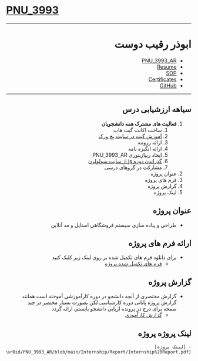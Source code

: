 # [PNU_3993](https://github.com/AliRazavi-edu/PNU_3991#TOC)

<div dir="rtl">
  
---------

# ابوذر رقیب دوست
- [PNU_3993_AR](https://github.com/JAbozarOid/PNU_3993_AR)
- [Resume](https://jabozaroid.github.io/) 
- [SOP](https://jabozaroid.github.io/sop)
- [Certificates](https://jabozaroid.github.io/certificates/certificates.pdf)
- [GitHub](https://github.com/JAbozarOid)

---------

  <a name="Evaluation"></a>
## سیاهه ارزشیابی درس
1. **فعالیت های مشترک همه دانشجویان**
    1. ساخت اکانت گیت هاب
    2. [آموزش گیت در سایت پچ ورک](http://jlord.us/patchwork/)
    3. ارائه رزومه
    4. ارائه انگیزه نامه
    5. ایجاد ریپازیتوری PNU_3993_AR
    6. [گذراندن دوره js از سایت سولولرن](http://Sololearn.com)
    7. مشارکت در گروهای درسی
2. عنوان پروژه 
3. فرم های پروژه
4. گزارش پروژه
5. لینک پروژه  

  <a name="Co"></a>
## عنوان پروژه

- طراحی و پیاده سازی سیستم فروشگاهی استایل و مد آنلاین

<a name="Do"></a>
## ارائه فرم های پروژه
- برای دانلود فرم های تکمیل شده بر روی لینک زیر کلیک کنید
    - [فرم های تکمیل شده پروژه](https://github.com/JAbozarOid/PNU_3993_AR/blob/main/Internship/Forms/Forms.pdf)

<a name="Report"></a>
## گزارش پروژه
- گزارش مختصری از آنچه دانشجو در دوره کارآموزشی آموخته است همانند گزارش پروژه پایانی دوره کارشناسی لکن بصورت بسیار مختصر در چند صفحه برای درج در پرونده اریابی دانشجو بایستی ارائه گردد
    - [گزارش کارآموزی](https://github.com/JAbozarOid/PNU_3993_AR/blob/main/Internship/Report/Internship%20Report.pdf)
  
<a name="Report"></a>
## لینک پروژه پروژه
    - [لینک پروژه](https://github.com/JAbozarOid/PNU_3993_AR/blob/main/Internship/Report/Internship%20Report.pdf)  

